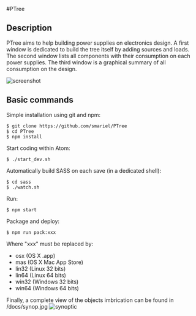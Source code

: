 #PTree
## Description
PTree aims to help building power supplies on electronics design.
A first window is dedicated to build the tree itself by adding sources and loads.
The second window lists all components with their consumption on each power supplies.
The third window is a graphical summary of all consumption on the design.

![screenshot](https://raw.githubusercontent.com/smariel/PTree/master/docs/screenshot.png)

## Basic commands
Simple installation using git and npm:

    $ git clone https://github.com/smariel/PTree
    $ cd PTree
    $ npm install

Start coding within Atom:

    $ ./start_dev.sh

Automatically build SASS on each save (in a dedicated shell):

    $ cd sass
    $ ./watch.sh

Run:

    $ npm start

Package and deploy:

    $ npm run pack:xxx

Where "xxx" must be replaced by:

 - osx (OS X .app)
 - mas (OS X Mac App Store)
 - lin32 (Linux 32 bits)
 - lin64 (Linux 64 bits)
 - win32 (Windows 32 bits)
 - win64 (Windows 64 bits)

Finally, a complete view of the objects imbrication can be found in /docs/synop.jpg
![synoptic](https://raw.githubusercontent.com/smariel/PTree/master/docs/synop.jpg)
